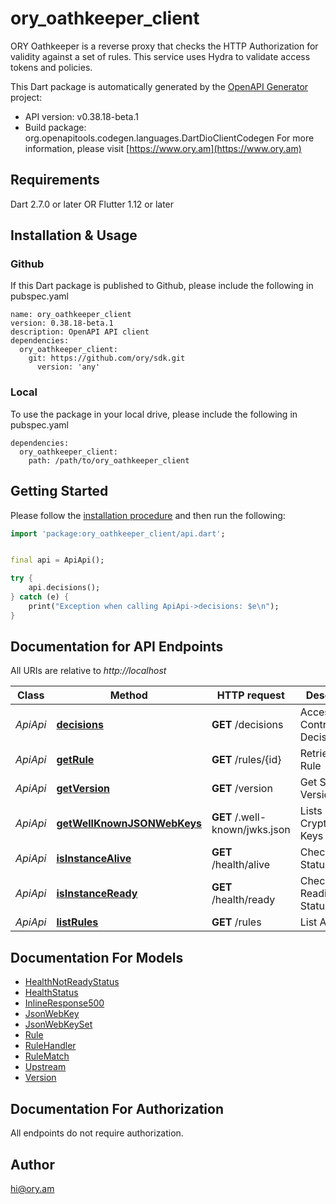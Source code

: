 # ory_oathkeeper_client
ORY Oathkeeper is a reverse proxy that checks the HTTP Authorization for validity against a set of rules. This service uses Hydra to validate access tokens and policies.

This Dart package is automatically generated by the [OpenAPI Generator](https://openapi-generator.tech) project:

- API version: v0.38.18-beta.1
- Build package: org.openapitools.codegen.languages.DartDioClientCodegen
For more information, please visit [https://www.ory.am](https://www.ory.am)

## Requirements

Dart 2.7.0 or later OR Flutter 1.12 or later

## Installation & Usage

### Github
If this Dart package is published to Github, please include the following in pubspec.yaml
```
name: ory_oathkeeper_client
version: 0.38.18-beta.1
description: OpenAPI API client
dependencies:
  ory_oathkeeper_client:
    git: https://github.com/ory/sdk.git
      version: 'any'
```

### Local
To use the package in your local drive, please include the following in pubspec.yaml
```
dependencies:
  ory_oathkeeper_client:
    path: /path/to/ory_oathkeeper_client
```

## Getting Started

Please follow the [installation procedure](#installation--usage) and then run the following:

```dart
import 'package:ory_oathkeeper_client/api.dart';


final api = ApiApi();

try {
    api.decisions();
} catch (e) {
    print("Exception when calling ApiApi->decisions: $e\n");
}

```

## Documentation for API Endpoints

All URIs are relative to *http://localhost*

Class | Method | HTTP request | Description
------------ | ------------- | ------------- | -------------
*ApiApi* | [**decisions**](doc/ApiApi.md#decisions) | **GET** /decisions | Access Control Decision API
*ApiApi* | [**getRule**](doc/ApiApi.md#getrule) | **GET** /rules/{id} | Retrieve a Rule
*ApiApi* | [**getVersion**](doc/ApiApi.md#getversion) | **GET** /version | Get Service Version
*ApiApi* | [**getWellKnownJSONWebKeys**](doc/ApiApi.md#getwellknownjsonwebkeys) | **GET** /.well-known/jwks.json | Lists Cryptographic Keys
*ApiApi* | [**isInstanceAlive**](doc/ApiApi.md#isinstancealive) | **GET** /health/alive | Check Alive Status
*ApiApi* | [**isInstanceReady**](doc/ApiApi.md#isinstanceready) | **GET** /health/ready | Check Readiness Status
*ApiApi* | [**listRules**](doc/ApiApi.md#listrules) | **GET** /rules | List All Rules


## Documentation For Models

 - [HealthNotReadyStatus](doc/HealthNotReadyStatus.md)
 - [HealthStatus](doc/HealthStatus.md)
 - [InlineResponse500](doc/InlineResponse500.md)
 - [JsonWebKey](doc/JsonWebKey.md)
 - [JsonWebKeySet](doc/JsonWebKeySet.md)
 - [Rule](doc/Rule.md)
 - [RuleHandler](doc/RuleHandler.md)
 - [RuleMatch](doc/RuleMatch.md)
 - [Upstream](doc/Upstream.md)
 - [Version](doc/Version.md)


## Documentation For Authorization

 All endpoints do not require authorization.


## Author

hi@ory.am


